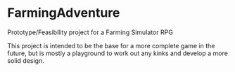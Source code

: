 # FarmingAdventure
Prototype/Feasibility project for a Farming Simulator RPG

This project is intended to be the base for a more complete game in the future, but is mostly a playground to work out any kinks and develop a more solid design.
